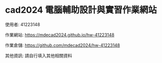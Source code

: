 # cad2024 電腦輔助設計與實習作業網站

使用者: 41223148

作業網站: https://mdecad2024.github.io/hw-41223148

作業倉儲: https://github.com/mdecad2024/hw-41223148

其他資訊: 請自行填入其他相關資料
